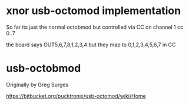 xnor usb-octomod implementation
=====

So far its just the normal octobmod but controlled via CC on channel 1
cc 0..7

the board says OUT5,6,7,8,1,2,3,4 but they map to 0,1,2,3,4,5,6,7 in CC

usb-octobmod
=====

Originally by Greg Surges

https://bitbucket.org/pucktronix/usb-octomod/wiki/Home
